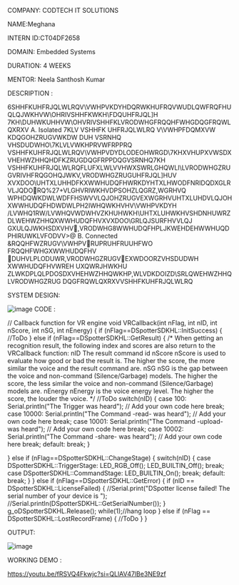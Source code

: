 COMPANY: CODTECH IT SOLUTIONS

NAME:Meghana

INTERN ID:CT04DF2658

DOMAIN: Embedded Systems

DURATION: 4 WEEKS

MENTOR: Neela Santhosh Kumar

DESCRIPTION : 

6SHHFKUHFRJQLWLRQV\VWHPVKDYHDQRWKHUFRQVWUDLQWFRQFHUQLQJWKHVW\OHRIVSHHFKWKH\FDQUHFRJQL]H
7KH\DUHWKUHHVW\OHVRIVSHHFKLVRODWHGFRQQHFWHGDQGFRQWLQXRXV
A. Isolated
7KLV VSHHFK UHFRJQLWLRQ V\VWHPFDQMXVW KDQGOHZRUGVWKDW DUH VSRNHQ VHSDUDWHO\7KLVLVWKHPRVWFRPPRQ
VSHHFKUHFRJQLWLRQV\VWHPVDYDLODEOHWRGD\7KHXVHUPXVWSDXVHEHWZHHQHDFKZRUGDQGFRPPDQGVSRNHQ7KH
VSHHFKUHFRJQLWLRQFLUFXLWLVVHWXSWRLGHQWLI\LVRODWHGZRUGVRIVHFRQGOHQJWKV,VRODWHGZRUGUHFRJQL]HUV
XVXDOO\UHTXLUHHDFKXWWHUDQFHWRKDYHTXLHWODFNRIDQDXGLRVLJQDORQ%27+VLGHVRIWKHVDPSOHZLQGRZ,WGRHVQ
WPHDQWKDWLWDFFHSWVVLQJOHZRUGVEXWGRHVUHTXLUHDVLQJOHXWWHUDQFHDWDWLPH2IWHQWKHVHV\VWHPVKDYH
/LVWHQ1RW/LVWHQVWDWHVZKHUHWKH\UHTXLUHWKHVSHDNHUWRZDLWEHWZHHQXWWHUDQFHVXVXDOO\GRLQJSURFHVVLQJ
GXULQJWKHSDXVHV,VRODWHG8WWHUDQFHPLJKWEHDEHWWHUQDPHIRUWKLVFODVV>@
B. Connected
&RQQHFWZRUGV\VWHPVRUPRUHFRUUHFWO\
FRQQHFWHGXWWHUDQFHV
DUHVLPLODUWR,VRODWHGZRUGVEXWDOORZVHSDUDWH
XWWHUDQFHVWREH
UXQWRJHWKHU
ZLWKDPLQLPDOSDXVHEHWZHHQWKHP,WLVDKDOIZD\SRLQWEHWZHHQLVRODWHGZRUG
DQGFRQWLQXRXVVSHHFKUHFRJQLWLRQ

SYSTEM DESIGN:

![image](https://github.com/user-attachments/assets/2477a7e1-633b-4cdb-8ba8-25cff7426b38)
CODE :

// Callback function for VR engine void VRCallback(int nFlag, int nID, int nScore, int nSG, int nEnergy) { if (nFlag==DSpotterSDKHL::InitSuccess) { //ToDo } else if (nFlag==DSpotterSDKHL::GetResult) { /* When getting an recognition result, the following index and scores are also return to the VRCallback function: nID The result command id nScore nScore is used to evaluate how good or bad the result is. The higher the score, the more similar the voice and the result command are. nSG nSG is the gap between the voice and non-command (Silence/Garbage) models. The higher the score, the less similar the voice and non-command (Silence/Garbage) models are. nEnergy nEnergy is the voice energy level. The higher the score, the louder the voice. */ //ToDo switch(nID) { case 100: Serial.println("The Trigger was heard"); // Add your own code here break; case 10000: Serial.println("The Command -read- was heard"); // Add your own code here break; case 10001: Serial.println("The Command -upload- was heard"); // Add your own code here break; case 10002: Serial.println("The Command -share- was heard"); // Add your own code here break; default: break; }

} else if (nFlag==DSpotterSDKHL::ChangeStage) { switch(nID) { case DSpotterSDKHL::TriggerStage: LED_RGB_Off(); LED_BUILTIN_Off(); break; case DSpotterSDKHL::CommandStage: LED_BUILTIN_On(); break; default: break; } } else if (nFlag==DSpotterSDKHL::GetError) { if (nID == DSpotterSDKHL::LicenseFailed) { //Serial.print("DSpotter license failed! The serial number of your device is "); //Serial.println(DSpotterSDKHL::GetSerialNumber()); } g_oDSpotterSDKHL.Release(); while(1);//hang loop } else if (nFlag == DSpotterSDKHL::LostRecordFrame) { //ToDo } }

OUTPUT:

![image](https://github.com/user-attachments/assets/123a9dce-c5e3-409a-ba9c-9f2184305a57)

WORKING DEMO :

https://youtu.be/fRSVQ4Fkwjc?si=QLlAV47lBe3NE9zf
